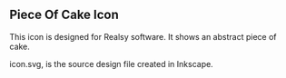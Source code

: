 
Piece Of Cake Icon
------------------


This icon is designed for Realsy software. It shows an abstract piece of cake.

icon.svg, is the source design file created in Inkscape.
